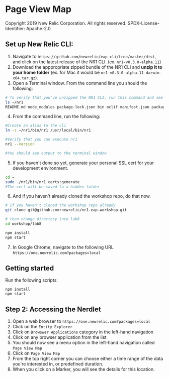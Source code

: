 # Page View Map
Copyright 2019 New Relic Corporation. All rights reserved.
SPDX-License-Identifier: Apache-2.0


## Set up New Relic CLI:

1. Navigate to `https://github.com/newrelic/eap-cli/tree/master/dist`, and click on the latest release of the NR1 CLI. (ex. `nr1-v0.3.0-alpha.11`)
2. Download the apppropriate zipped bundle of the NR1 CLI and **unzip it to your home folder** (ex. for Mac it would be `nr1-v0.3.0-alpha.11-darwin-x64.tar.gz`).
3. Open a Terminal window. From the command line you should the following:

```bash
# To verify that you've unzipped the NR1 CLI, run this command and see similar output
ls ~/nr1
README.md node_modules package-lock.json bin oclif.manifest.json package.json
```

4. From the command line, run the following:

```bash
#Create an alias to the cli
ln -s ~/nr1/bin/nr1 /usr/local/bin/nr1

#Verify that you can execute nr1
nr1 --version

#You should see output to the terminal window
```

5. If you haven't done so yet, generate your personal SSL cert for your development environment.

```bash
cd ~
sudo ./nr1/bin/nr1 certs:generate
#The cert will be saved to a hidden folder
```

6. And if you haven't already cloned the workshop repo, do that now.

```bash
# if you haven't cloned the workshop repo already
git clone git@github.com:newrelic/nr1-eap-workshop.git

# then change directory into lab8
cd workshop/lab8

npm install
npm start
```

7. In Google Chrome, navigate to the following URL `https://one.newrelic.com?packages=local`


## Getting started

Run the following scripts:

```
npm install
npm start
```
## Step 2: Accessing the Nerdlet

1. Open a web browser to `https://one.newrelic.com?packages=local`
2. Click on the `Entity Explorer`
3. Click on `Browswer Applications` category in the left-hand navigation
4. Click on any browser application from the list
5. You should now see a menu option in the left-hand navigation called `Page View Map`
6. Click on `Page View Map`
7. From the top right corner you can choose either a time range of the data you're interested in, or predefined duration.
8. When you click on a Marker, you will see the details for this location.